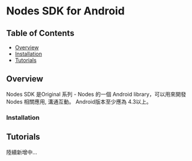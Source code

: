 # Nodes SDK for Android

## Table of Contents

- [Overview](#overview)
- [Installation](#manual-installation)
- [Tutorials](#tutorials)



## Overview
Nodes SDK 是Original 系列 - Nodes 的一個 Android library，可以用來開發 Nodes 相關應用, 溝通互動。
Android版本至少應為 4.3以上。

### Installation


## Tutorials
陸續新增中...
